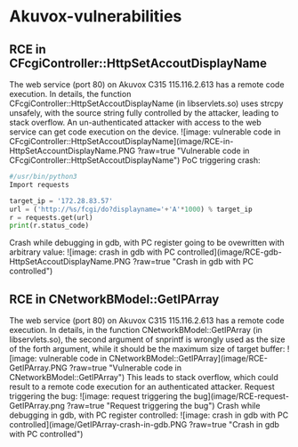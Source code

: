 # Akuvox-vulnerabilities

## RCE in CFcgiController::HttpSetAccoutDisplayName
The web service (port 80) on Akuvox C315 115.116.2.613 has a remote code execution. In details, the function CFcgiController::HttpSetAccoutDisplayName (in libservlets.so) uses strcpy unsafely, with the source string fully controlled by the attacker, leading to stack overflow. An un-authenticated attacker with access to the web service can get code execution on the device.
![image: vulnerable code in CFcgiController::HttpSetAccoutDisplayName](image/RCE-in-HttpSetAccountDisplayName.PNG
?raw=true "Vulnerable code in CFcgiController::HttpSetAccoutDisplayName")
PoC triggering crash:
```Python
#/usr/bin/python3
Import requests

target_ip = '172.28.83.57'
url = ('http://%s/fcgi/do?displayname='+'A'*1000) % target_ip
r = requests.get(url)
print(r.status_code)
```
Crash while debugging in gdb, with PC register going to be ovewritten with arbitrary value:
![image: crash in gdb with PC controlled](image/RCE-gdb-HttpSetAccoutDisplayName.PNG
?raw=true "Crash in gdb with PC controlled")

## RCE in CNetworkBModel::GetIPArray
The web service (port 80) on Akuvox C315 115.116.2.613 has a remote code execution. In details, in the function CNetworkBModel::GetIPArray (in libservlets.so), the second argument of snprintf is wrongly used as the size of the forth argument, while it should be the maximum size of target buffer:
![image: vulnerable code in CNetworkBModel::GetIPArray](image/RCE-GetIPArray.PNG
?raw=true "Vulnerable code in CNetworkBModel::GetIPArray")
This leads to stack overflow, which could result to a remote code execution for an authenticated attacker.
Request triggering the bug:
![image: request triggering the bug](image/RCE-request-GetIPArray.png
?raw=true "Request triggering the bug")
Crash while debugging in gdb, with PC register controlled:
![image: crash in gdb with PC controlled](image/GetIPArray-crash-in-gdb.PNG
?raw=true "Crash in gdb with PC controlled")
